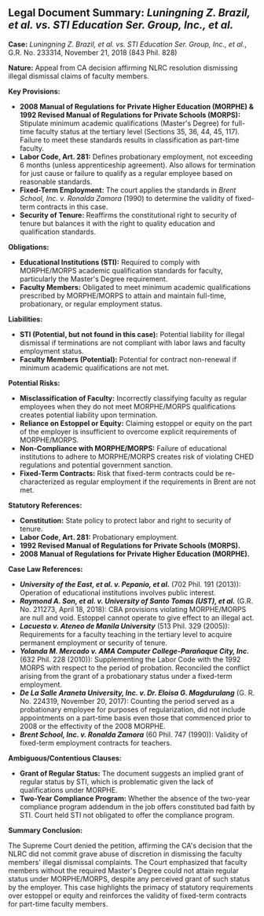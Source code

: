 ## Legal Document Summary: *Luningning Z. Brazil, et al. vs. STI Education Ser. Group, Inc., et al.*

**Case:** *Luningning Z. Brazil, et al. vs. STI Education Ser. Group, Inc., et al.*, G.R. No. 233314, November 21, 2018 (843 Phil. 828)

**Nature:** Appeal from CA decision affirming NLRC resolution dismissing illegal dismissal claims of faculty members.

**Key Provisions:**

*   **2008 Manual of Regulations for Private Higher Education (MORPHE) & 1992 Revised Manual of Regulations for Private Schools (MORPS):** Stipulate minimum academic qualifications (Master's Degree) for full-time faculty status at the tertiary level (Sections 35, 36, 44, 45, 117). Failure to meet these standards results in classification as part-time faculty.
*   **Labor Code, Art. 281:** Defines probationary employment, not exceeding 6 months (unless apprenticeship agreement). Also allows for termination for just cause or failure to qualify as a regular employee based on reasonable standards.
*   **Fixed-Term Employment:** The court applies the standards in *Brent School, Inc. v. Ronalda Zamora* (1990) to determine the validity of fixed-term contracts in this case.
*   **Security of Tenure:** Reaffirms the constitutional right to security of tenure but balances it with the right to quality education and qualification standards.

**Obligations:**

*   **Educational Institutions (STI):** Required to comply with MORPHE/MORPS academic qualification standards for faculty, particularly the Master's Degree requirement.
*   **Faculty Members:** Obligated to meet minimum academic qualifications prescribed by MORPHE/MORPS to attain and maintain full-time, probationary, or regular employment status.

**Liabilities:**

*   **STI (Potential, but not found in this case):** Potential liability for illegal dismissal if terminations are not compliant with labor laws and faculty employment status.
*   **Faculty Members (Potential):** Potential for contract non-renewal if minimum academic qualifications are not met.

**Potential Risks:**

*   **Misclassification of Faculty:** Incorrectly classifying faculty as regular employees when they do not meet MORPHE/MORPS qualifications creates potential liability upon termination.
*   **Reliance on Estoppel or Equity:** Claiming estoppel or equity on the part of the employer is insufficient to overcome explicit requirements of MORPHE/MORPS.
*   **Non-Compliance with MORPHE/MORPS:** Failure of educational institutions to adhere to MORPHE/MORPS creates risk of violating CHED regulations and potential government sanction.
*   **Fixed-Term Contracts:** Risk that fixed-term contracts could be re-characterized as regular employment if the requirements in Brent are not met.

**Statutory References:**

*   **Constitution:** State policy to protect labor and right to security of tenure.
*   **Labor Code, Art. 281:** Probationary employment.
*   **1992 Revised Manual of Regulations for Private Schools (MORPS).**
*   **2008 Manual of Regulations for Private Higher Education (MORPHE).**

**Case Law References:**

*   ***University of the East, et al. v. Pepanio, et al.*** (702 Phil. 191 (2013)): Operation of educational institutions involves public interest.
*   ***Raymond A. Son, et al. v. University of Santo Tomas (UST), et al.*** (G.R. No. 211273, April 18, 2018): CBA provisions violating MORPHE/MORPS are null and void. Estoppel cannot operate to give effect to an illegal act.
*   ***Lacuesta v. Ateneo de Manila University*** (513 Phil. 329 (2005)): Requirements for a faculty teaching in the tertiary level to acquire permanent employment or security of tenure.
*   ***Yolanda M. Mercado v. AMA Computer College-Parañaque City, Inc.*** (632 Phil. 228 (2010)): Supplementing the Labor Code with the 1992 MORPS with respect to the period of probation. Reconciled the conflict arising from the grant of a probationary status under a fixed-term employment.
*   ***De La Salle Araneta University, Inc. v. Dr. Eloisa G. Magdurulang*** (G. R. No. 224319, November 20, 2017): Counting the period served as a probationary employee for purposes of regularization, did not include appointments on a part-time basis even those that commenced prior to 2008 or the effectivity of the 2008 MORPHE.
*   ***Brent School, Inc. v. Ronalda Zamora*** (60 Phil. 747 (1990)): Validity of fixed-term employment contracts for teachers.

**Ambiguous/Contentious Clauses:**

*   **Grant of Regular Status:** The document suggests an implied grant of regular status by STI, which is problematic given the lack of qualifications under MORPHE.
*   **Two-Year Compliance Program:** Whether the absence of the two-year compliance program addendum in the job offers constituted bad faith by STI. Court held STI not obligated to offer the compliance program.

**Summary Conclusion:**

The Supreme Court denied the petition, affirming the CA's decision that the NLRC did not commit grave abuse of discretion in dismissing the faculty members' illegal dismissal complaints. The Court emphasized that faculty members without the required Master's Degree could not attain regular status under MORPHE/MORPS, despite any perceived grant of such status by the employer. This case highlights the primacy of statutory requirements over estoppel or equity and reinforces the validity of fixed-term contracts for part-time faculty members.
